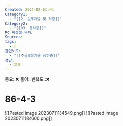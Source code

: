 ```yaml
---
Created: 2024-02-01(목)
Category1:
  - "[[2. 설계개념 및 하중]]"
Category2:
  - "[[03. 풍하중]]"
RC 계산형 목차: 
Sources: 
tags:
  - 🧮
관련노트:
  - "[[주골조설계용 풍하중]]"
정답:
  - 없음
---
```

중요::❌
풀이::
반복도::❌

#  86-4-3

![[Pasted image 20230711184549.png]]
![[Pasted image 20230711184600.png]]